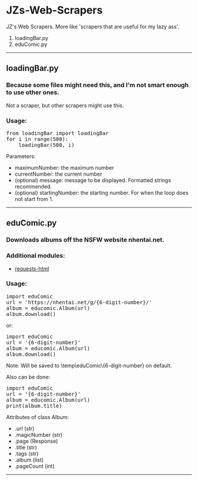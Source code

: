 # JZs-Web-Scrapers
JZ's Web Scrapers. More like 'scrapers that are useful for my lazy ass'.
<ol>
    <li>loadingBar.py</li>
    <li>eduComic.py</li>
</ol>


<hr>

<h2>loadingBar.py</h2>
<h3>Because some files might need this, and I'm not smart enough to use other ones.</h3>
Not a scraper, but other scrapers might use this.
<br>
<h3>Usage:</h3>

<pre>
from loadingBar import loadingBar
for i in range(500):
    loadingBar(500, i)
</pre>

Parameters:
<ul>
    <li>maximumNumber: the maximum number</li>
    <li>currentNumber: the current number</li>
    <li>(optional) message: message to be displayed. Formatted strings recommended.</li>
    <li>(optional) startingNumber: the starting number. For when the loop does not start from 1.</li>
</ul>

<hr>

<h2>eduComic.py</h2>
<h3>Downloads albums off the NSFW website nhentai.net.</h3>
<h3>Additional modules:</h3>
<ul>
    <li><a href="https://html.python-requests.org/">requests-html</a></li>
</ul>
<h3>Usage:</h3>
<pre>
import eduComic
url = 'https://nhentai.net/g/{6-digit-number}/'
album = educomic.Album(url)
album.download()
</pre>
or:
<br>
<pre>
import eduComic
url = '{6-digit-number}'
album = educomic.Album(url)
album.download()
</pre>
Note: Will be saved to \temp\eduComic\{6-digit-number} on default.

Also can be done:
<pre>
import eduComic
url = '{6-digit-number}'
album = educomic.Album(url)
print(album.title)
</pre>

Attributes of class Album:
<ul>
    <li>.url (str)</li>
    <li>.magicNumber (str)</li>
    <li>.page (Response)</li>
    <li>.title (str)</li>
    <li>.tags (str)</li>
    <li>.album (list)</li>
    <li>.pageCount (int)</li>
</ul>

<hr>
